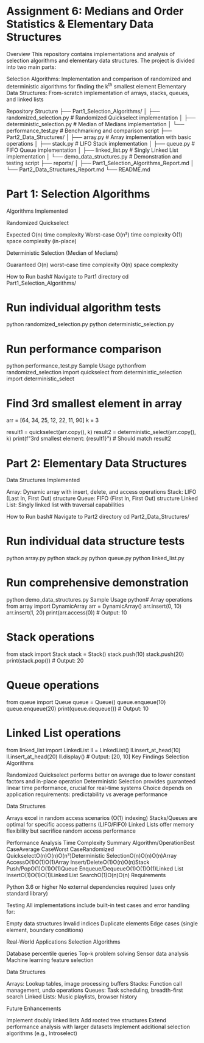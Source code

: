 # Assignment 6: Medians and Order Statistics & Elementary Data Structures

Overview
This repository contains implementations and analysis of selection algorithms and elementary data structures. The project is divided into two main parts:

Selection Algorithms: Implementation and comparison of randomized and deterministic algorithms for finding the k<sup>th</sup> smallest element
Elementary Data Structures: From-scratch implementation of arrays, stacks, queues, and linked lists

Repository Structure
├── Part1_Selection_Algorithms/
│   ├── randomized_selection.py      # Randomized Quickselect implementation
│   ├── deterministic_selection.py   # Median of Medians implementation
│   └── performance_test.py          # Benchmarking and comparison script
├── Part2_Data_Structures/
│   ├── array.py                     # Array implementation with basic operations
│   ├── stack.py                     # LIFO Stack implementation
│   ├── queue.py                     # FIFO Queue implementation
│   ├── linked_list.py               # Singly Linked List implementation
│   └── demo_data_structures.py      # Demonstration and testing script
├── reports/
│   ├── Part1_Selection_Algorithms_Report.md
│   └── Part2_Data_Structures_Report.md
└── README.md
# Part 1: Selection Algorithms
Algorithms Implemented

Randomized Quickselect

Expected O(n) time complexity
Worst-case O(n²) time complexity
O(1) space complexity (in-place)


Deterministic Selection (Median of Medians)

Guaranteed O(n) worst-case time complexity
O(n) space complexity



How to Run
bash# Navigate to Part1 directory
cd Part1_Selection_Algorithms/

# Run individual algorithm tests
python randomized_selection.py
python deterministic_selection.py

# Run performance comparison
python performance_test.py
Sample Usage
pythonfrom randomized_selection import quickselect
from deterministic_selection import deterministic_select

# Find 3rd smallest element in array
arr = [64, 34, 25, 12, 22, 11, 90]
k = 3

result1 = quickselect(arr.copy(), k)
result2 = deterministic_select(arr.copy(), k)
print(f"3rd smallest element: {result1}")  # Should match result2
# Part 2: Elementary Data Structures
Data Structures Implemented

Array: Dynamic array with insert, delete, and access operations
Stack: LIFO (Last In, First Out) structure
Queue: FIFO (First In, First Out) structure
Linked List: Singly linked list with traversal capabilities

How to Run
bash# Navigate to Part2 directory
cd Part2_Data_Structures/

# Run individual data structure tests
python array.py
python stack.py
python queue.py
python linked_list.py

# Run comprehensive demonstration
python demo_data_structures.py
Sample Usage
python# Array operations
from array import DynamicArray
arr = DynamicArray()
arr.insert(0, 10)
arr.insert(1, 20)
print(arr.access(0))  # Output: 10

# Stack operations
from stack import Stack
stack = Stack()
stack.push(10)
stack.push(20)
print(stack.pop())  # Output: 20

# Queue operations
from queue import Queue
queue = Queue()
queue.enqueue(10)
queue.enqueue(20)
print(queue.dequeue())  # Output: 10

# Linked List operations
from linked_list import LinkedList
ll = LinkedList()
ll.insert_at_head(10)
ll.insert_at_head(20)
ll.display()  # Output: [20, 10]
Key Findings
Selection Algorithms

Randomized Quickselect performs better on average due to lower constant factors and in-place operation
Deterministic Selection provides guaranteed linear time performance, crucial for real-time systems
Choice depends on application requirements: predictability vs average performance

Data Structures

Arrays excel in random access scenarios (O(1) indexing)
Stacks/Queues are optimal for specific access patterns (LIFO/FIFO)
Linked Lists offer memory flexibility but sacrifice random access performance

Performance Analysis
Time Complexity Summary
Algorithm/OperationBest CaseAverage CaseWorst CaseRandomized QuickselectO(n)O(n)O(n²)Deterministic SelectionO(n)O(n)O(n)Array AccessO(1)O(1)O(1)Array Insert/DeleteO(1)O(n)O(n)Stack Push/PopO(1)O(1)O(1)Queue Enqueue/DequeueO(1)O(1)O(1)Linked List InsertO(1)O(1)O(1)Linked List SearchO(1)O(n)O(n)
Requirements

Python 3.6 or higher
No external dependencies required (uses only standard library)

Testing
All implementations include built-in test cases and error handling for:

Empty data structures
Invalid indices
Duplicate elements
Edge cases (single element, boundary conditions)

Real-World Applications
Selection Algorithms

Database percentile queries
Top-k problem solving
Sensor data analysis
Machine learning feature selection

Data Structures

Arrays: Lookup tables, image processing buffers
Stacks: Function call management, undo operations
Queues: Task scheduling, breadth-first search
Linked Lists: Music playlists, browser history

Future Enhancements

Implement doubly linked lists
Add rooted tree structures
Extend performance analysis with larger datasets
Implement additional selection algorithms (e.g., Introselect)
